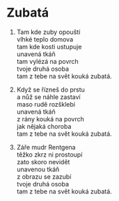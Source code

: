 # Zubatá

1. Tam kde zuby opouští    
vlhké teplo domova    
tam kde kosti ustupuje    
unavená tkáň    
tam vylézá na povrch    
tvoje druhá osoba   
tam z tebe na svět kouká zubatá.  

2. Když se řízneš do prstu  
a nůž se náhle zastaví  
maso rudě rozšklebí  
unavená tkáň  
z rány kouká na povrch  
jak nějaká choroba  
tam z tebe na svět kouká zubatá.  

3. Záře mudr Rentgena    
těžko zkrz ni prostoupí    
zato skoro nevidět  
unavenou tkáň  
z obrazu se zazubí  
tvoje druhá osoba  
tam z tebe na svět kouká zubatá.  


 
